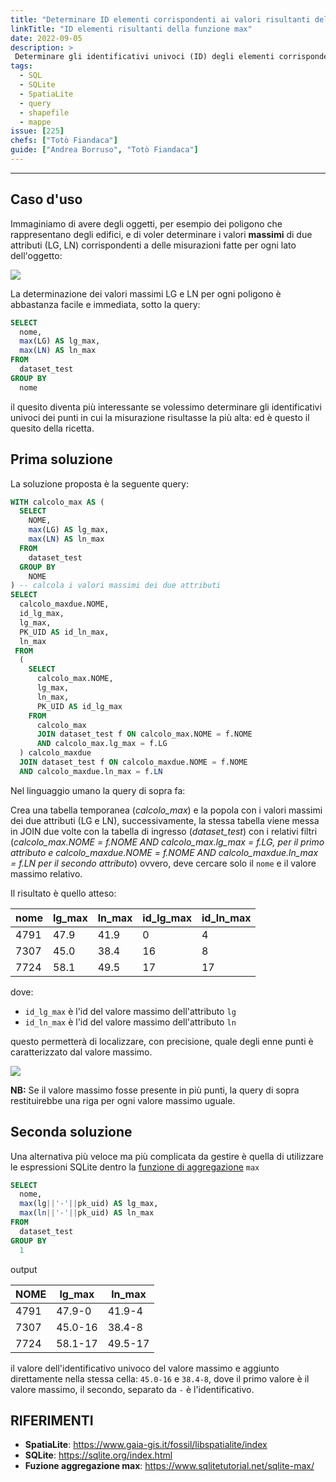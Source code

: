 ```yaml
---
title: "Determinare ID elementi corrispondenti ai valori risultanti della funzione di aggregazione max"
linkTitle: "ID elementi risultanti della funzione max"
date: 2022-09-05
description: >
 Determinare gli identificativi univoci (ID) degli elementi corrispondenti ai valori risultanti della funzione di aggregazione max.
tags:
  - SQL
  - SQLite
  - SpatiaLite
  - query
  - shapefile
  - mappe
issue: [225]
chefs: ["Totò Fiandaca"]
guide: ["Andrea Borruso", "Totò Fiandaca"]
---
```


---

## Caso d'uso

Immaginiamo di avere degli oggetti, per esempio dei poligono che rappresentano degli edifici, e di voler determinare i valori **massimi** di due attributi (LG, LN) corrispondenti a delle misurazioni fatte per ogni lato dell'oggetto:

![](https://user-images.githubusercontent.com/7631137/188593848-b12deff9-70ed-4e21-b897-a4eca6302fe5.png)

La determinazione dei valori massimi LG e LN per ogni poligono è abbastanza facile e immediata, sotto la query:

```sql
SELECT
  nome,
  max(LG) AS lg_max,
  max(LN) AS ln_max
FROM
  dataset_test
GROUP BY
  nome
  ```

il quesito diventa più interessante se volessimo determinare gli identificativi univoci dei punti in cui la misurazione risultasse la più alta: ed è questo il quesito della ricetta.

## Prima soluzione

La soluzione proposta è la seguente query:

```sql
WITH calcolo_max AS (
  SELECT
    NOME,
    max(LG) AS lg_max,
    max(LN) AS ln_max
  FROM
    dataset_test
  GROUP BY
    NOME
) -- calcola i valori massimi dei due attributi
SELECT
  calcolo_maxdue.NOME,
  id_lg_max,
  lg_max,
  PK_UID AS id_ln_max,
  ln_max
 FROM
  (
    SELECT
      calcolo_max.NOME,
      lg_max,
      ln_max,
      PK_UID AS id_lg_max
    FROM
      calcolo_max
      JOIN dataset_test f ON calcolo_max.NOME = f.NOME
      AND calcolo_max.lg_max = f.LG
  ) calcolo_maxdue
  JOIN dataset_test f ON calcolo_maxdue.NOME = f.NOME
  AND calcolo_maxdue.ln_max = f.LN
```

Nel linguaggio umano la query di sopra fa:

Crea una tabella temporanea (_calcolo_max_) e la popola con i valori massimi dei due attributi (LG e LN), successivamente, la stessa tabella viene messa in JOIN due volte con la tabella di ingresso (_dataset_test_) con i relativi filtri (_calcolo_max.NOME = f.NOME AND calcolo_max.lg_max = f.LG, per il primo attributo e calcolo_maxdue.NOME = f.NOME AND calcolo_maxdue.ln_max = f.LN per il secondo attributo_) ovvero, deve cercare solo il `nome` e il valore massimo relativo.

Il risultato è quello atteso:

nome|lg_max|ln_max|id_lg_max|id_ln_max
----|------|-----|-----|--------   
4791|47.9|41.9|0|4
7307|45.0|38.4|16|8
7724|58.1|49.5|17|17

dove:

- `id_lg_max` è l'id del valore massimo dell'attributo `lg`
- `id_ln_max` è l'id del valore massimo dell'attributo `ln`

questo permetterà di localizzare, con precisione, quale degli enne punti è caratterizzato dal valore massimo.

![](https://user-images.githubusercontent.com/7631137/188599426-bbfeed08-dc84-424f-ad84-467d00b4b572.png)

**NB:** Se il valore massimo fosse presente in più punti, la query di sopra restituirebbe una riga per ogni valore massimo uguale.

## Seconda soluzione

Una alternativa più veloce ma più complicata da gestire è quella di utilizzare le espressioni SQLite dentro la [funzione di aggregazione](https://www.sqlitetutorial.net/sqlite-max/) `max`

```sql
SELECT
  nome,
  max(lg||'-'||pk_uid) AS lg_max,
  max(ln||'-'||pk_uid) AS ln_max
FROM
  dataset_test
GROUP BY
  1
```

output

NOME|lg_max|ln_max
----|------|-----    
4791|47.9-0|41.9-4
7307|45.0-16|38.4-8
7724|58.1-17|49.5-17

il valore dell'identificativo univoco del valore massimo e aggiunto direttamente nella stessa cella: `45.0-16` e `38.4-8`, dove il primo valore è il valore massimo, il secondo, separato da `-` è l'identificativo.

## RIFERIMENTI

- **SpatiaLite**: <https://www.gaia-gis.it/fossil/libspatialite/index>
- **SQLite**: <https://sqlite.org/index.html>
- **Fuzione aggregazione max**: <https://www.sqlitetutorial.net/sqlite-max/>

